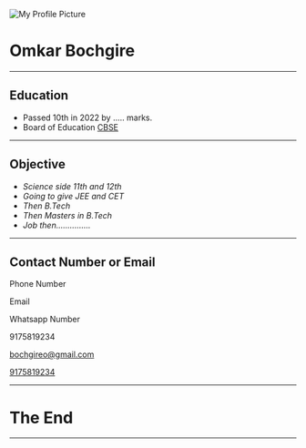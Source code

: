  ![My Profile Picture](https://lh3.googleusercontent.com/hod3twj6Xk_ntEIfywi6VKkfAdmzLF1kcYYYYUHKNFpdSlzOxhc_-3dHJNI2mq3SHbRMsKLTqKPeJfoYAIClOhmoIA-Hkfx415nfK17T1ywukry0GlmdREsGzhOUXwVq3g54nJ6xEaSmSCO9KWz_C2e-Wxkifmwnm9moRgViqPZH6bGOFiRbv5bUn7rZ9khSPKBVppNzu1ZEcnYcvJXm3hiLprG1R8ah34fdUhNdadKo200-mWFCj5cX0qn_hHbHRumJnJOPro7aLI9bdJetp8URcOL5G57FdT_ZQPYy6gnEX-gN6gU3FxfpP2iHANMaxDYqaCLnNxw2XrPR-vXhaeLT1lycdgROq-sSIhZJGFIXdVRRX-k8O911wd77PyqpcvFf-9LmzZhR3hOfdqFmHW0yLTl5ts6YDrfORbVT_UxuJFMz1uVqYDTrV7t0WPIyJrlHF7j39hCAdHsxop6s2xUdIO-ckAvxGFIukZPgS1HUt54e-gRHLbK_PwroxGjA4a41K6UTbPtWz4kTP1wcqDw39PFByCzP6AR-Epp5EWKhvJ7YlG4Wkjk6ukNz3wAOR7i1KTwBvhF9zJyRnA6vJMRbVS0JkkBjpeZ3tVkSqz_AVJXx1Xurw9i3reDtZNwle7vNzwlPIEHIXdfDfens5xH14N3ryLsmprqrhrt0tXYIfEsoOUrQw1dWUN7ctVB0D7sg5hpZ_6GJMONy6nPX3By5AvG-pr3F6-OVoP1UvXYnj-SbmCE_kGEIgfJKX882G4GTozSr4q4bWHIIByaMM8AmnPUILg8A=s250-k-rw-no)  

Omkar Bochgire
==============

* * *

Education
---------

  

*   Passed 10th in 2022 by ..... marks.
*   Board of Education [CBSE](https://www.cbse.gov.in/)

* * *

  

Objective
---------

  

*   _Science side 11th and 12th_
*   _Going to give JEE and CET_
*   _Then B.Tech_
*   _Then Masters in B.Tech_
*   _Job then..............._

* * *

  

Contact Number or Email
-----------------------

Phone Number

Email

Whatsapp Number

9175819234

[bochgireo@gmail.com](mailto:bochgireo@gmail.com)

[9175819234](https://wa.me/9175819234?text=Hi%20I%20visited%20your%20CV%20I%20want%20to%20know%20more%20about%20you.%0A)

* * *

  

The End
=======

* * *